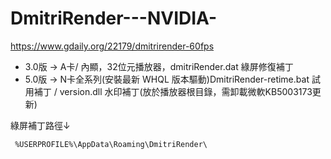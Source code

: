 # DmitriRender---NVIDIA-

https://www.gdaily.org/22179/dmitrirender-60fps

* 3.0版 → A卡/ 內顯，32位元播放器，dmitriRender.dat 綠屏修復補丁
* 5.0版 → N卡全系列(安裝最新 WHQL  版本驅動)DmitriRender-retime.bat 試用補丁 /  version.dll 水印補丁(放於播放器根目錄，需卸載微軟KB5003173更新)

綠屏補丁路徑↓

```  %USERPROFILE%\AppData\Roaming\DmitriRender\ ``` 
